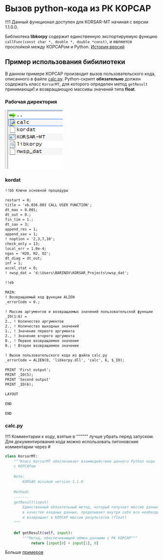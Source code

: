 # Вызов python-кода из РК КОРСАР

!!!1 Данный функционал доступен для KORSAR-MT начиная с версии 1.1.0.0.

Библиотека **libkorpy** содержит единственную экспортируемую функцию ```callFunc(const char *, double *, double *const)```, и является прослойкой между КОРСАРом и Python.
[История версий](/doc/RELEASE_CHANGES.md)

## Пример использования бибилиотеки

В данном примере КОРСАР производит вызов пользовательского кода, описанного в файле [calc.py](/tests/calc.py). Python-скрипт **обязательно** должен содержать класс ```KorsarMT```, для которого определен метод ```getResult``` принимающи1 и возвращающую массивы значений типа **float**.

### Рабочая директория

![](/doc/dir.png)

### kordat

```Fortran
!!bb Ключи основной процедуры

restart = 0;            
title = 'vb.036.003 CALL USER FUNCTION';
dt_max = 0.001;         
dt_out = 0.;           
fin_tim = 1.;           
dt_sav = 3;             
append_res = 1;         
append_sav = 1;         
! noption = '2,3,7,10';
check_only = 13;         
local_err = 1.0e-4;     
ngas = 'H2O, N2, O2';   
dt_diag = dt_out;       
inf = 1;                
accel_stat = 0;         
! nwsp_dat = 'd:\Users\BARINOV\KORSAR_Projects\nwsp_dat';

!!eb

MAIN:
! Возвращаемый код функции ALIEN
_errorCode = 0.;

! Массив аргументов и возвращаемых значений пользовательской функции
_IO(1:6) = 
2.,	! Количество аргументов
2., ! Количество выходных значений
1.,	! Значение первого аргумента
2.,	! Значение второго аргумента
0.,	! Первое возвращаемое значение
0.;	! Второе возвращаемое значение

! Вызов пользовательского кода из файла calc.py
_errorCode = ALIEN(0, 'libkorpy.dll', 'calc', 6, $_IO);

PRINT 'First output';
PRINT _IO(5);
PRINT 'Second output'
PRINT _IO(6);

LAYOUT

END

END
```

### calc.py

!!!1 Комментарии к коду, взятые в """""" лучше убрать перед запуском. Для документирования кода
можно использовать питоновские комментарии через #

```Python
class KorsarMT:
    """Класс KorsarMT обкспечивает взаимодействие данного Python кода 
    с КОРСАРом

    Note:
        KORSAR minimum version 1.1.0

    Methods
    -------
    getResult(input)
        Единственный обязательный метод, который получает массив данных (float)
        в качестве входных данных, проделывает внутри себя все необходимые действия
        и возвращает в КОРСАР массив результатов (float)
    """
	
	def getResult(self, input):
        """Метод, обеспечивающий обмен данными с РК КОРСАР"""			
			return [input[0] + input[1], 0]
```

Больше [примеров](/examples/)





